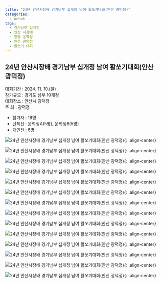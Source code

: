 ```yaml
---
title: "24년 안산시장배 경기남부 십개정 남여 활쏘기대회(안산 광덕정)"
categories:
  - unhak
tags:
  - 경기남부 십개정
  - 안산 시장배
  - 광명 운학정
  - 안산 광덕정
  - 활쏘기 대회
---
```


## 24년 안산시장배 경기남부 십개정 남여 활쏘기대회(안산 광덕정)

대회기간 : 2024. 11. 10.(일)     
참가규모 : 경기도 남부 10개정     
대회장소 : 안산시 광덕정      
주 최 : 광덕정     

- 참가자 : 18명   
- 단체전 : 운학정A(5명), 운학정B(5명)     
- 개인전 : 6명   


![24년 안산시장배 경기남부 십개정 남여 활쏘기대회(안산 광덕정)](/assets/images/unhak/tenjeong_202411_01.jpg "24년 안산시장배 경기남부 십개정 남여 활쏘기대회(안산 광덕정)"){: .align-center}

![24년 안산시장배 경기남부 십개정 남여 활쏘기대회(안산 광덕정)](/assets/images/unhak/tenjeong_202411_02.jpg "24년 안산시장배 경기남부 십개정 남여 활쏘기대회(안산 광덕정)"){: .align-center}

![24년 안산시장배 경기남부 십개정 남여 활쏘기대회(안산 광덕정)](/assets/images/unhak/tenjeong_202411_03.jpg "24년 안산시장배 경기남부 십개정 남여 활쏘기대회(안산 광덕정)"){: .align-center}

![24년 안산시장배 경기남부 십개정 남여 활쏘기대회(안산 광덕정)](/assets/images/unhak/tenjeong_202411_04.jpg "24년 안산시장배 경기남부 십개정 남여 활쏘기대회(안산 광덕정)"){: .align-center}

![24년 안산시장배 경기남부 십개정 남여 활쏘기대회(안산 광덕정)](/assets/images/unhak/tenjeong_202411_05.jpg "24년 안산시장배 경기남부 십개정 남여 활쏘기대회(안산 광덕정)"){: .align-center}

![24년 안산시장배 경기남부 십개정 남여 활쏘기대회(안산 광덕정)](/assets/images/unhak/tenjeong_202411_06.jpg "24년 안산시장배 경기남부 십개정 남여 활쏘기대회(안산 광덕정)"){: .align-center}

![24년 안산시장배 경기남부 십개정 남여 활쏘기대회(안산 광덕정)](/assets/images/unhak/tenjeong_202411_07.jpg "24년 안산시장배 경기남부 십개정 남여 활쏘기대회(안산 광덕정)"){: .align-center}

![24년 안산시장배 경기남부 십개정 남여 활쏘기대회(안산 광덕정)](/assets/images/unhak/tenjeong_202411_08.jpg "24년 안산시장배 경기남부 십개정 남여 활쏘기대회(안산 광덕정)"){: .align-center}

![24년 안산시장배 경기남부 십개정 남여 활쏘기대회(안산 광덕정)](/assets/images/unhak/tenjeong_202411_09.jpg "24년 안산시장배 경기남부 십개정 남여 활쏘기대회(안산 광덕정)"){: .align-center}

![24년 안산시장배 경기남부 십개정 남여 활쏘기대회(안산 광덕정)](/assets/images/unhak/tenjeong_202411_10.jpg "24년 안산시장배 경기남부 십개정 남여 활쏘기대회(안산 광덕정)"){: .align-center}

![24년 안산시장배 경기남부 십개정 남여 활쏘기대회(안산 광덕정)](/assets/images/unhak/tenjeong_202411_11.jpg "24년 안산시장배 경기남부 십개정 남여 활쏘기대회(안산 광덕정)"){: .align-center}

![24년 안산시장배 경기남부 십개정 남여 활쏘기대회(안산 광덕정)](/assets/images/unhak/tenjeong_202411_12.jpg "24년 안산시장배 경기남부 십개정 남여 활쏘기대회(안산 광덕정)"){: .align-center}

![24년 안산시장배 경기남부 십개정 남여 활쏘기대회(안산 광덕정)](/assets/images/unhak/tenjeong_202411_13.jpg "24년 안산시장배 경기남부 십개정 남여 활쏘기대회(안산 광덕정)"){: .align-center}

![24년 안산시장배 경기남부 십개정 남여 활쏘기대회(안산 광덕정)](/assets/images/unhak/tenjeong_202411_14.jpg "24년 안산시장배 경기남부 십개정 남여 활쏘기대회(안산 광덕정)"){: .align-center}
